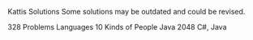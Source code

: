 Kattis Solutions
Some solutions may be outdated and could be revised.

328 Problems	Languages
10 Kinds of People	Java
2048	C#, Java
